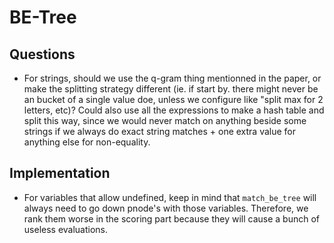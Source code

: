 # BE-Tree

## Questions
* For strings, should we use the q-gram thing mentionned in the paper, or make the splitting strategy different (ie. if start by. there might never be an bucket of a single value doe, unless we configure like "split max for 2 letters, etc)? Could also use all the expressions to make a hash table and split this way, since we would never match on anything beside some strings if we always do exact string matches + one extra value for anything else for non-equality.

## Implementation
* For variables that allow undefined, keep in mind that `match_be_tree` will always need to go down pnode's with those variables. Therefore, we rank them worse in the scoring part because they will cause a bunch of useless evaluations.

